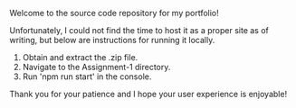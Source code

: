 Welcome to the source code repository for my portfolio!

Unfortunately, I could not find the time to host it as a proper site as of writing, but below are instructions for running it locally.

1. Obtain and extract the .zip file.
2. Navigate to the Assignment-1 directory.
3. Run 'npm run start' in the console.

Thank you for your patience and I hope your user experience is enjoyable!
